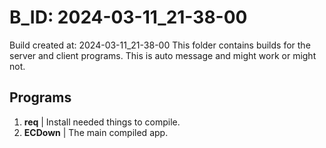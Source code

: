 # B_ID: 2024-03-11_21-38-00
Build created at: 2024-03-11_21-38-00
This folder contains builds for the server and client programs.
This is auto message and might work or might not.
## Programs
1) **req** | Install needed things to compile.
1) **ECDown** | The main compiled app.
